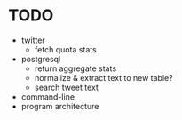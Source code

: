 # TODO

* twitter
	* fetch quota stats
* postgresql
	* return aggregate stats
	* normalize & extract text to new table?
	* search tweet text
* command-line
* program architecture
